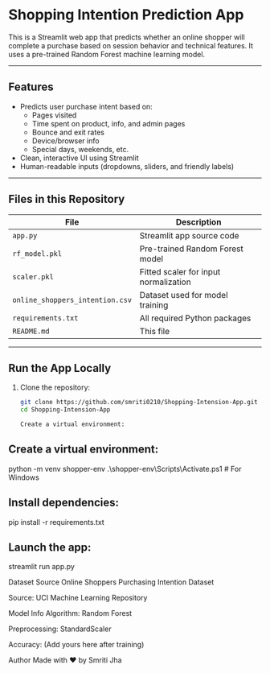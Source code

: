 # Shopping Intention Prediction App

This is a Streamlit web app that predicts whether an online shopper will complete a purchase based on session behavior and technical features. It uses a pre-trained Random Forest machine learning model.

---

## Features

- Predicts user purchase intent based on:
  - Pages visited
  - Time spent on product, info, and admin pages
  - Bounce and exit rates
  - Device/browser info
  - Special days, weekends, etc.
- Clean, interactive UI using Streamlit
- Human-readable inputs (dropdowns, sliders, and friendly labels)

---

## Files in this Repository

| File | Description |
|------|-------------|
| `app.py` | Streamlit app source code |
| `rf_model.pkl` | Pre-trained Random Forest model |
| `scaler.pkl` | Fitted scaler for input normalization |
| `online_shoppers_intention.csv` | Dataset used for model training |
| `requirements.txt` | All required Python packages |
| `README.md` | This file |

---

## Run the App Locally

1. Clone the repository:
   ```bash
   git clone https://github.com/smriti0210/Shopping-Intension-App.git
   cd Shopping-Intension-App

   Create a virtual environment:

## Create a virtual environment:
python -m venv shopper-env
.\shopper-env\Scripts\Activate.ps1   # For Windows

## Install dependencies:
pip install -r requirements.txt

## Launch the app:
streamlit run app.py

Dataset Source
Online Shoppers Purchasing Intention Dataset

Source: UCI Machine Learning Repository

 Model Info
Algorithm: Random Forest

Preprocessing: StandardScaler

Accuracy: (Add yours here after training)

 Author
Made with ❤️ by Smriti Jha
